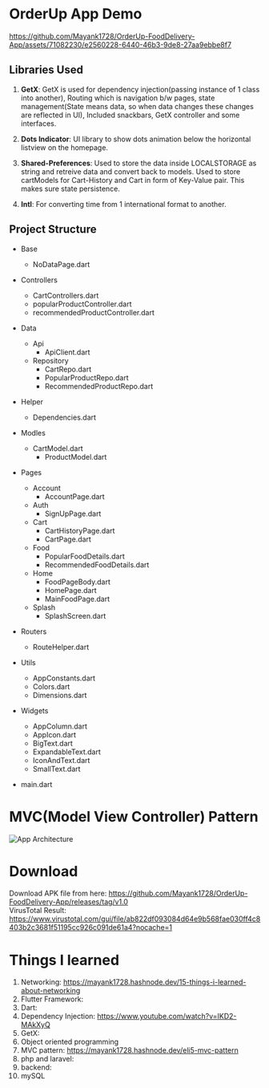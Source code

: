 # OrderUp App Demo
https://github.com/Mayank1728/OrderUp-FoodDelivery-App/assets/71082230/e2560228-6440-46b3-9de8-27aa9ebbe8f7

## Libraries Used

1. **GetX**: GetX is used for dependency injection(passing instance of 1 class into another), Routing which is navigation b/w pages, state management(State means data, so when data changes these changes are reflected in UI), Included snackbars, GetX controller and some interfaces.

2. **Dots Indicator**: UI library to show dots animation below the horizontal listview on the homepage.

3. **Shared-Preferences**: Used to store the data inside LOCALSTORAGE as string and retreive data and convert back to models. Used to store cartModels for Cart-History and Cart in form of Key-Value pair. This makes sure state persistence.

4. **Intl**: For converting time from 1 international format to another.

## Project Structure

* Base
	+ NoDataPage.dart

* Controllers
	+ CartControllers.dart
	+ popularProductController.dart
	+ recommendedProductController.dart

* Data
	+ Api
  		- ApiClient.dart
	+ Repository
		- CartRepo.dart
		- PopularProductRepo.dart
		- RecommendedProductRepo.dart

* Helper
	+ Dependencies.dart

* Modles
	+ CartModel.dart
		- ProductModel.dart
    
* Pages
	+ Account
		- AccountPage.dart
	+ Auth
		- SignUpPage.dart
	+ Cart
		- CartHistoryPage.dart
		- CartPage.dart
	+ Food
		- PopularFoodDetails.dart
		- RecommendedFoodDetails.dart
	+ Home
		- FoodPageBody.dart
		- HomePage.dart
		- MainFoodPage.dart
	+ Splash
		- SplashScreen.dart
  
* Routers
  	+ RouteHelper.dart
    
* Utils
  	+ AppConstants.dart
	+ Colors.dart
	+ Dimensions.dart
    
* Widgets
	+ AppColumn.dart
	+ AppIcon.dart
	+ BigText.dart
	+ ExpandableText.dart
	+ IconAndText.dart
	+ SmallText.dart
    
* main.dart

# MVC(Model View Controller) Pattern
![App Architecture](https://github.com/Mayank1728/Food-Delivery-App/assets/71082230/8b601cd8-b68b-407f-a7e8-ad93863dcae5)

# Download
Download APK file from here: https://github.com/Mayank1728/OrderUp-FoodDelivery-App/releases/tag/v1.0 <br>
VirusTotal Result: https://www.virustotal.com/gui/file/ab822df093084d64e9b568fae030ff4c8403b2c3681f51195cc926c091de61a4?nocache=1 <br>


# Things I learned
1. Networking: https://mayank1728.hashnode.dev/15-things-i-learned-about-networking
2. Flutter Framework:
3. Dart:
4. Dependency Injection: https://www.youtube.com/watch?v=IKD2-MAkXyQ
5. GetX:
6. Object oriented programming
7. MVC pattern: https://mayank1728.hashnode.dev/eli5-mvc-pattern
8. php and laravel: 
9. backend:
10. mySQL

